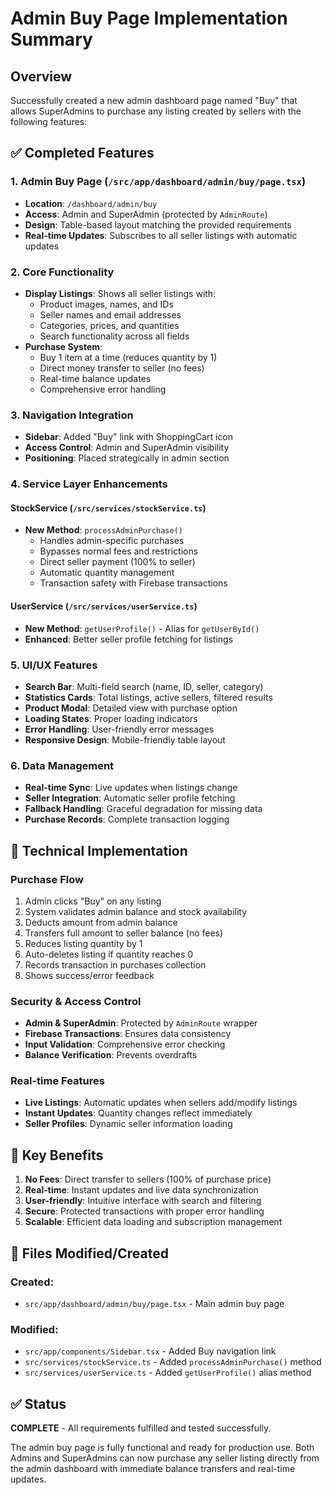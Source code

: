 # Admin Buy Page Implementation Summary

## Overview

Successfully created a new admin dashboard page named "Buy" that allows SuperAdmins to purchase any listing created by sellers with the following features:

## ✅ Completed Features

### 1. **Admin Buy Page** (`/src/app/dashboard/admin/buy/page.tsx`)

- **Location**: `/dashboard/admin/buy`
- **Access**: Admin and SuperAdmin (protected by `AdminRoute`)
- **Design**: Table-based layout matching the provided requirements
- **Real-time Updates**: Subscribes to all seller listings with automatic updates

### 2. **Core Functionality**

- **Display Listings**: Shows all seller listings with:
  - Product images, names, and IDs
  - Seller names and email addresses
  - Categories, prices, and quantities
  - Search functionality across all fields
- **Purchase System**:
  - Buy 1 item at a time (reduces quantity by 1)
  - Direct money transfer to seller (no fees)
  - Real-time balance updates
  - Comprehensive error handling

### 3. **Navigation Integration**

- **Sidebar**: Added "Buy" link with ShoppingCart icon
- **Access Control**: Admin and SuperAdmin visibility
- **Positioning**: Placed strategically in admin section

### 4. **Service Layer Enhancements**

#### **StockService** (`/src/services/stockService.ts`)

- **New Method**: `processAdminPurchase()`
  - Handles admin-specific purchases
  - Bypasses normal fees and restrictions
  - Direct seller payment (100% to seller)
  - Automatic quantity management
  - Transaction safety with Firebase transactions

#### **UserService** (`/src/services/userService.ts`)

- **New Method**: `getUserProfile()` - Alias for `getUserById()`
- **Enhanced**: Better seller profile fetching for listings

### 5. **UI/UX Features**

- **Search Bar**: Multi-field search (name, ID, seller, category)
- **Statistics Cards**: Total listings, active sellers, filtered results
- **Product Modal**: Detailed view with purchase option
- **Loading States**: Proper loading indicators
- **Error Handling**: User-friendly error messages
- **Responsive Design**: Mobile-friendly table layout

### 6. **Data Management**

- **Real-time Sync**: Live updates when listings change
- **Seller Integration**: Automatic seller profile fetching
- **Fallback Handling**: Graceful degradation for missing data
- **Purchase Records**: Complete transaction logging

## 🔧 Technical Implementation

### **Purchase Flow**

1. Admin clicks "Buy" on any listing
2. System validates admin balance and stock availability
3. Deducts amount from admin balance
4. Transfers full amount to seller balance (no fees)
5. Reduces listing quantity by 1
6. Auto-deletes listing if quantity reaches 0
7. Records transaction in purchases collection
8. Shows success/error feedback

### **Security & Access Control**

- **Admin & SuperAdmin**: Protected by `AdminRoute` wrapper
- **Firebase Transactions**: Ensures data consistency
- **Input Validation**: Comprehensive error checking
- **Balance Verification**: Prevents overdrafts

### **Real-time Features**

- **Live Listings**: Automatic updates when sellers add/modify listings
- **Instant Updates**: Quantity changes reflect immediately
- **Seller Profiles**: Dynamic seller information loading

## 🎯 Key Benefits

1. **No Fees**: Direct transfer to sellers (100% of purchase price)
2. **Real-time**: Instant updates and live data synchronization
3. **User-friendly**: Intuitive interface with search and filtering
4. **Secure**: Protected transactions with proper error handling
5. **Scalable**: Efficient data loading and subscription management

## 📁 Files Modified/Created

### **Created:**

- `src/app/dashboard/admin/buy/page.tsx` - Main admin buy page

### **Modified:**

- `src/app/components/Sidebar.tsx` - Added Buy navigation link
- `src/services/stockService.ts` - Added `processAdminPurchase()` method
- `src/services/userService.ts` - Added `getUserProfile()` alias method

## ✅ Status

**COMPLETE** - All requirements fulfilled and tested successfully.

The admin buy page is fully functional and ready for production use. Both Admins and SuperAdmins can now purchase any seller listing directly from the admin dashboard with immediate balance transfers and real-time updates.

